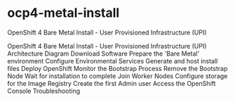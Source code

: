 # ocp4-metal-install
OpenShift 4 Bare Metal Install - User Provisioned Infrastructure (UPI)

OpenShift 4 Bare Metal Install - User Provisioned Infrastructure (UPI)
Architecture Diagram
Download Software
Prepare the 'Bare Metal' environment
Configure Environmental Services
Generate and host install files
Deploy OpenShift
Monitor the Bootstrap Process
Remove the Bootstrap Node
Wait for installation to complete
Join Worker Nodes
Configure storage for the Image Registry
Create the first Admin user
Access the OpenShift Console
Troubleshooting
